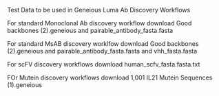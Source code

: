 Test Data to be used 
in Geneious Luma Ab Discovery Workflows

For standard Monoclonal Ab discovery workflow download Good backbones (2).geneious and pairable_antibody_fasta.fasta

For standard MsAB discovery worklfow download Good backbones (2).geneious and pairable_antibody_fasta.fasta and vhh_fasta.fasta

For scFV discovery workflows download human_scfv_fasta.fasta.txt

FOr Mutein discovery workflows download 1,001 IL21 Mutein Sequences (1).geneious
